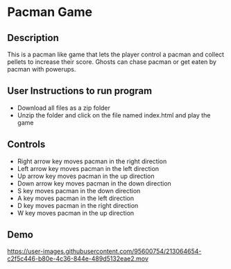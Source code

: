 # Pacman Game

## Description
This is a pacman like game that lets the player control a pacman and collect pellets to increase their score. Ghosts can chase pacman or get eaten by pacman with powerups.

## User Instructions to run program
- Download all files as a zip folder
- Unzip the folder and click on the file named index.html and play the game

## Controls 
- Right arrow key moves pacman in the right direction
- Left arrow key moves pacman in the left direction
- Up arrow key moves pacman in the up direction
- Down arrow key moves pacman in the down direction
- S key moves pacman in the down direction
- A key moves pacman in the left direction
- D key moves pacman in the right direction
- W key moves pacman in the up direction

## Demo
https://user-images.githubusercontent.com/95600754/213064654-c2f5c446-b80e-4c36-844e-489d5132eae2.mov


